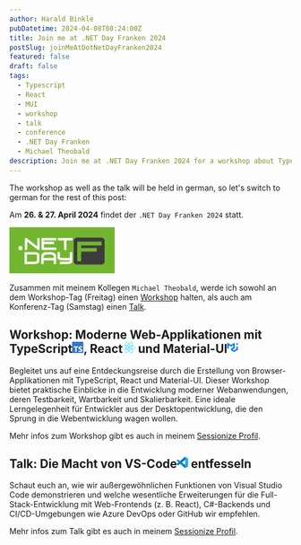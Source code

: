 ```yaml
---
author: Harald Binkle
pubDatetime: 2024-04-08T08:24:00Z
title: Join me at .NET Day Franken 2024
postSlug: joinMeAtDotNetDayFranken2024
featured: false
draft: false
tags:
  - Typescript
  - React
  - MUI
  - workshop
  - talk
  - conference
  - .NET Day Franken
  - Michael Theobald
description: Join me at .NET Day Franken 2024 for a workshop about Typescript, React and MUI, or a talk about unleashing the power of VS-Code.
---
```


The workshop as well as the talk will be held in german, so let's switch to german for the rest of this post:

Am **26. & 27. April 2024** findet der `.NET Day Franken 2024` statt.

<img alt="dotnetdayfranken-icon" src="../../../public/assets/dotnetdayfranken.png">

Zusammen mit meinem Kollegen `Michael Theobald`, werde ich sowohl an dem Workshop-Tag (Freitag) einen [Workshop](https://dotnet-day-franken.de/ws2_typescript/) halten, als auch am Konferenz-Tag (Samstag) einen [Talk](https://dotnet-day-franken.de/140-5-2-2-2/#more-1079).

## Workshop: Moderne Web-Applikationen mit TypeScript<img alt="Typescript-icon" src="../../../public/assets/ts-logo-128.png" style="all: unset;height: 20px">, React<img alt="React-icon" src="../../../public/assets/React-icon.svg" style="all: unset;height: 20px"> und Material-UI<img alt="MUI-icon" src="../../../public/assets/mui-logo.svg" style="all: unset;height: 20px">

Begleitet uns auf eine Entdeckungsreise durch die Erstellung von Browser-Applikationen mit TypeScript, React und Material-UI.
Dieser Workshop bietet praktische Einblicke in die Entwicklung moderner Webanwendungen, deren Testbarkeit, Wartbarkeit und Skalierbarkeit. Eine ideale Lerngelegenheit für Entwickler aus der Desktopentwicklung, die den Sprung in die Webentwicklung wagen wollen.

Mehr infos zum Workshop gibt es auch in meinem [Sessionize Profil](https://sessionize.com/s/harald-binkle/workshop-moderne-web-applikationen-mit-typescript-/85731).

## Talk: Die Macht von VS-Code<img alt="VS-Code-icon" src="../../../public/assets/vscode.png" style="all: unset;height: 20px"> entfesseln

Schaut euch an, wie wir außergewöhnlichen Funktionen von Visual Studio Code demonstrieren und welche wesentliche Erweiterungen für die Full-Stack-Entwicklung mit Web-Frontends (z. B. React), C#-Backends und CI/CD-Umgebungen wie Azure DevOps oder GitHub wir empfehlen.

Mehr infos zum Talk gibt es auch in meinem [Sessionize Profil](https://sessionize.com/s/harald-binkle/die-leistungsfahigkeit-von-visual-studio-code-entf/85603).
